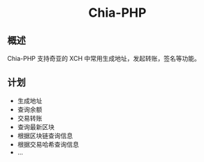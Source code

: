 <h1 align="center">Chia-PHP</h1>

## 概述

Chia-PHP 支持奇亚的 XCH 中常用生成地址，发起转账，签名等功能。

## 计划

- 生成地址
- 查询余额
- 交易转账
- 查询最新区块
- 根据区块链查询信息
- 根据交易哈希查询信息
- ...
